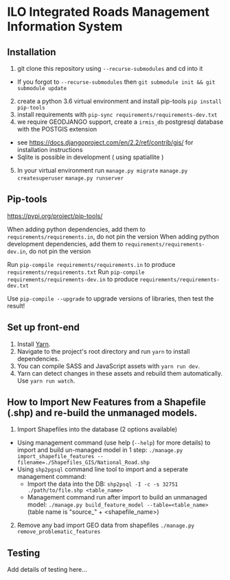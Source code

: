 # ILO Integrated Roads Management Information System

## Installation

1. git clone this repository using `--recurse-submodules` and cd into it
  - If you forgot to `--recurse-submodules` then `git submodule init && git submodule update`
2. create a python 3.6 virtual environment and install pip-tools `pip install pip-tools`
3. install requirements with `pip-sync requirements/requirements-dev.txt`
4. we require GEODJANGO support, create a `irmis_db` postgresql database with the POSTGIS extension
  - see https://docs.djangoproject.com/en/2.2/ref/contrib/gis/ for installation instructions
  - Sqlite is possible in development ( using spatiallite )
5. In your virtual environment run `manage.py migrate` `manage.py createsuperuser` `manage.py runserver`

## Pip-tools

https://pypi.org/project/pip-tools/

When adding python dependencies, add them to `requirements/requirements.in`, do not pin the version
When adding python development dependencies, add them to `requirements/requirements-dev.in`, do not pin the version

Run `pip-compile requirements/requirements.in` to produce `requirements/requirements.txt`
Run `pip-compile requirements/requirements-dev.in` to produce `requirements/requirements-dev.txt`

Use `pip-compile --upgrade` to upgrade versions of libraries, then test the result!

## Set up front-end

1. Install [Yarn](https://yarnpkg.com/en/docs/install).
2. Navigate to the project's root directory and run `yarn` to install dependencies.
3. You can compile SASS and JavaScript assets with `yarn run dev`.
4. Yarn can detect changes in these assets and rebuild them automatically. Use `yarn run watch`.

## How to Import New Features from a Shapefile (.shp) and re-build the unmanaged models.

1. Import Shapefiles into the database (2 options available)
  - Using management command (use help (`--help`) for more details) to import and build un-managed model in 1 step: `./manage.py import_shapefile_features --filename=./Shapefiles_GIS/National_Road.shp`
  - Using `shp2pgsql` command line tool to import and a seperate management command:
      - Import the data into the DB: `shp2psql -I -c -s 32751 ./path/to/file.shp <table_name>`
      - Management command run after import to build an unmanaged model: `./manage.py build_feature_model --table=<table_name>` (table name is "source_" + <shapefile_name>)
2. Remove any bad import GEO data from shapefiles
`./manage.py remove_problematic_features`

## Testing

Add details of testing here...
